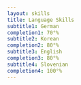 ```yaml
---
layout: skills
title: Language Skills
subtitle1: German
completion1: 70°%
subtitle2: Korean
completion2: 80°%
subtitle3: English
completion3: 80°%
subtitle4: Slovenian
completion4: 100°%
---
```

